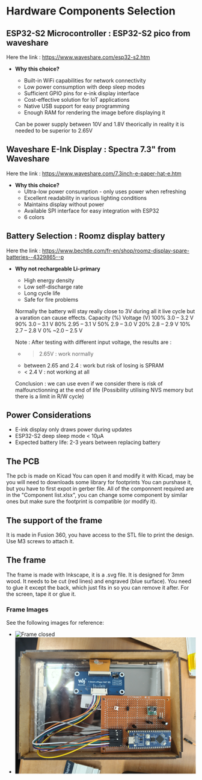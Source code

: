 # Hardware Components Selection

## ESP32-S2 Microcontroller : ESP32-S2 pico from waveshare
Here the link : https://www.waveshare.com/esp32-s2.htm
- **Why this choice?**
  - Built-in WiFi capabilities for network connectivity
  - Low power consumption with deep sleep modes
  - Sufficient GPIO pins for e-ink display interface
  - Cost-effective solution for IoT applications
  - Native USB support for easy programming
  - Enough RAM for rendering the image before displaying it

  Can be power supply between 10V and 1.8V theorically in reality it is needed to be superior to 2.65V

## Waveshare E-Ink Display : Spectra 7.3" from Waveshare
Here the link : https://www.waveshare.com/7.3inch-e-paper-hat-e.htm 
- **Why this choice?**
  - Ultra-low power consumption - only uses power when refreshing
  - Excellent readability in various lighting conditions
  - Maintains display without power
  - Available SPI interface for easy integration with ESP32
  - 6 colors 

## Battery Selection : Roomz display battery
Here the link : https://www.bechtle.com/fr-en/shop/roomz-display-spare-batteries--4329865--p
- **Why not rechargeable Li-primary**
  - High energy density
  - Low self-discharge rate
  - Long cycle life
  - Safe for fire problems

  Normally the battery will stay really close to 3V during all it live cycle but a varation can cause effects.
  Capacity (%)	Voltage (V)
  100%	        3.0 – 3.2 V
  90%	          3.0 – 3.1 V
  80%	          2.95 – 3.1 V
  50%	          2.9 – 3.0 V
  20%	          2.8 – 2.9 V
  10%	          2.7 – 2.8 V
  0%          	~2.0 – 2.5 V

  Note : After testing with different input voltage, the results are : 
  - > 2.65V : work normally
  - between 2.65 and 2.4 : work but risk of losing is SPRAM
  - < 2.4 V : not working at all

  Conclusion : we can use even if we consider there is risk of malfounctionning at the end of life
  (Possibility utilising NVS memory but there is a limit in R/W cycle)

## Power Considerations
- E-ink display only draws power during updates
- ESP32-S2 deep sleep mode < 10µA
- Expected battery life: 2-3 years between replacing battery


## The PCB 

The pcb is made on Kicad
You can open it and modify it with Kicad, may be you will need to downloads some library for footprints
You can purshase it, but you have to first expot in gerber file.
All of the componnent required are in the "Component list.xlsx", you can change some component by similar ones but make sure the footprint is compatible (or modify it).

## The support of the frame

It is made in Fusion 360, you have access to the STL file to print the design.
Use M3 screws to attach it.

## The frame

The frame is made with Inkscape, it is a .svg file.
It is designed for 3mm wood.
It needs to be cut (red lines) and engraved (blue surface).
You need to glue it except the back, which just fits in so you can remove it after.
For the screen, tape it or glue it.

### Frame Images

See the following images for reference:
- ![Frame closed](/images/frame_closed.jpg)
- ![Frame component](/images/frame_with_component.jpg)
